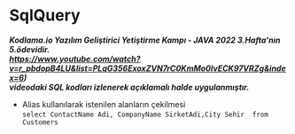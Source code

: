 # SqlQuery

***Kodlama.io Yazılım Geliştirici Yetiştirme Kampı - JAVA 2022 3.Hafta'nın 5.ödevidir.<br> https://www.youtube.com/watch?v=r_pbdopB4LU&list=PLqG356ExoxZVN7rC0KmMo0lvECK97VRZg&index=6)<br>
videodaki SQL kodları izlenerek açıklamalı halde uygulanmıştır.*** 

- Alias kullanılarak istenilen alanların çekilmesi <br>
`select ContactName Adi, CompanyName SirketAdi,City Sehir  from Customers`


